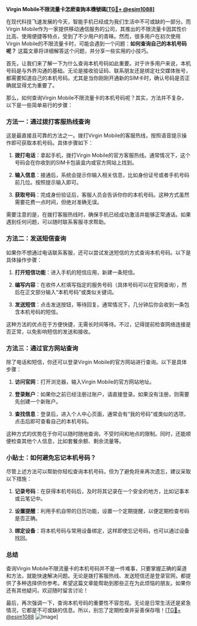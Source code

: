 **Virgin Mobile不限流量卡怎麽查詢本機號碼[[TG💪+ @esim1088](https://t.me/s/esim1088)]**

在现代科技飞速发展的今天，智能手机已经成为我们生活中不可或缺的一部分。而Virgin Mobile作为一家提供移动通信服务的公司，其推出的不限流量卡因其性价比高、使用便捷等特点，受到了不少用户的青睐。然而，很多用户在初次使用Virgin Mobile的不限流量卡时，可能会遇到一个问题：**如何查询自己的本机号码呢？** 这篇文章将详细解答这个问题，并分享一些实用的小技巧。

首先，让我们来了解一下为什么查询本机号码如此重要。对于许多用户来说，本机号码是与外界沟通的基础。无论是接收验证码、联系朋友还是绑定社交媒体账号，都需要知道自己的本机号码。尤其是当你刚刚开通新的SIM卡时，确认号码是否正确就显得尤为重要了。

那么，如何查询Virgin Mobile不限流量卡的本机号码呢？其实，方法并不复杂，以下是一些简单易行的步骤：

### 方法一：通过拨打客服热线查询

这是最直接且可靠的方法之一。拨打Virgin Mobile的客服热线，按照语音提示操作即可获取本机号码。具体步骤如下：

1. **拨打电话**：拿起手机，拨打Virgin Mobile的官方客服热线。通常情况下，这个号码会在你收到的SIM卡包装盒内或官方网站上找到。
   
2. **输入信息**：接通后，系统会提示你输入相关信息，比如身份证号或者手机号码前几位。按照提示输入即可。

3. **获取号码**：完成身份验证后，客服人员会告诉你你的本机号码。这种方式虽然需要花费一点时间，但绝对准确无误。

需要注意的是，在拨打客服热线时，确保手机已经成功激活并能够正常通话。如果遇到任何问题，可以随时联系客服寻求帮助。

### 方法二：发送短信查询

如果你不想通过电话联系客服，还可以尝试发送短信的方式查询本机号码。以下是具体操作步骤：

1. **打开短信功能**：进入手机的短信应用，新建一条短信。

2. **编写内容**：在收件人栏填写指定的服务号码（具体号码可以在官网查询），然后在正文部分输入“本机号码”或类似关键词。

3. **发送短信**：点击发送按钮，等待回复。通常情况下，几分钟后你会收到一条包含本机号码的短信。

这种方法的优点在于方便快捷，无需长时间等待。不过，记得提前检查网络连接是否正常，以免影响短信的发送和接收。

### 方法三：通过官方网站查询

除了电话和短信，你还可以登录Virgin Mobile的官方网站进行查询。以下是具体步骤：

1. **访问官网**：打开浏览器，输入Virgin Mobile的官方网站地址。

2. **登录账户**：如果你之前已经注册过账户，请直接登录。如果没有注册，则需要先创建一个新账户。

3. **查找信息**：登录后，进入个人中心页面，通常会有“我的号码”或类似的选项，点击后即可查看自己的本机号码。

这种方式的优势在于你可以随时随地查询，不受时间和地点的限制。同时，还能顺便检查其他个人信息，比如套餐余额、剩余流量等。

### 小贴士：如何避免忘记本机号码？

尽管上述方法可以帮助你轻松查询本机号码，但为了避免将来再次遗忘，建议采取以下措施：

1. **记录号码**：在获得本机号码后，及时将其记录在一个安全的地方，比如记事本或云笔记中。

2. **设置提醒**：利用手机自带的日历功能，设置一个定期提醒，以便定期检查号码是否正确。

3. **绑定设备**：将本机号码与常用设备绑定，这样即使忘记号码，也可以通过设备找回。

### 总结

查询Virgin Mobile不限流量卡的本机号码并不是一件难事，只要掌握正确的渠道和方法，就能快速解决问题。无论是拨打客服热线、发送短信还是登录官网，都提供了多种选择供你参考。希望这篇文章能帮助到那些正在为此烦恼的朋友。如果你还有其他疑问，欢迎随时留言讨论！

最后，再次强调一下，查询本机号码的重要性不容忽视。无论是日常生活还是紧急情况，它都是不可或缺的信息。所以，别忘了定期检查并妥善保存哦！[[TG💪+ @esim1088](https://t.me/s/esim1088) ![Image](https://i.postimg.cc/4NQfJmqS/Snipaste-2025-05-13-00-14-12.png)]